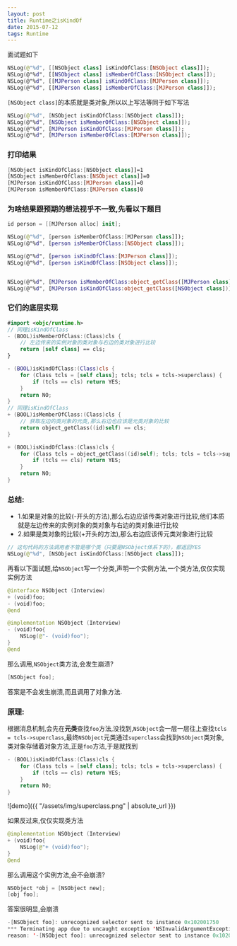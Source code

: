 ```yaml
---
layout: post
title: Runtime之isKindOf
date: 2015-07-12
tags: Runtime
---
```


面试题如下
```swift
NSLog(@"%d", [[NSObject class] isKindOfClass:[NSObject class]]);
NSLog(@"%d", [[NSObject class] isMemberOfClass:[NSObject class]]);
NSLog(@"%d", [[MJPerson class] isKindOfClass:[MJPerson class]]);
NSLog(@"%d", [[MJPerson class] isMemberOfClass:[MJPerson class]]);
```
`[NSObject class]`的本质就是类对象,所以以上写法等同于如下写法
```swift
NSLog(@"%d", [NSObject isKindOfClass:[NSObject class]]); 
NSLog(@"%d", [NSObject isMemberOfClass:[NSObject class]]); 
NSLog(@"%d", [MJPerson isKindOfClass:[MJPerson class]]); 
NSLog(@"%d", [MJPerson isMemberOfClass:[MJPerson class]]);
```


### 打印结果
```swift
[NSObject isKindOfClass:[NSObject class]]=1
[NSObject isMemberOfClass:[NSObject class]]=0
[MJPerson isKindOfClass:[MJPerson class]]=0
[MJPerson isMemberOfClass:[MJPerson class]0
```
### 为啥结果跟预期的想法视乎不一致,先看以下题目

```swift
id person = [[MJPerson alloc] init];

NSLog(@"%d", [person isMemberOfClass:[MJPerson class]]);
NSLog(@"%d", [person isMemberOfClass:[NSObject class]]);

NSLog(@"%d", [person isKindOfClass:[MJPerson class]]);
NSLog(@"%d", [person isKindOfClass:[NSObject class]]);


NSLog(@"%d", [MJPerson isMemberOfClass:object_getClass([MJPerson class])]);
NSLog(@"%d", [MJPerson isKindOfClass:object_getClass([NSObject class])]);
```
### 它们的底层实现
```swift
#import <objc/runtime.h>
// 同理isKindOfClass
- (BOOL)isMemberOfClass:(Class)cls {
    // 左边传来的实例对象的类对象与右边的类对象进行比较
    return [self class] == cls;
}

- (BOOL)isKindOfClass:(Class)cls {
    for (Class tcls = [self class]; tcls; tcls = tcls->superclass) {
        if (tcls == cls) return YES;
    }
    return NO;
}
// 同理isKindOfClass
+ (BOOL)isMemberOfClass:(Class)cls {
    // 获取左边的类对象的元类,那么右边也应该是元类对象的比较
    return object_getClass((id)self) == cls;
}

+ (BOOL)isKindOfClass:(Class)cls {
    for (Class tcls = object_getClass((id)self); tcls; tcls = tcls->superclass) {
        if (tcls == cls) return YES;
    }
    return NO;
}
```

### 总结:
- 1.如果是对象的比较(-开头的方法),那么右边应该传类对象进行比较,他们本质就是左边传来的实例对象的类对象与右边的类对象进行比较
- 2.如果是类对象的比较(+开头的方法),那么右边应该传元类对象进行比较



```swift
// 这句代码的方法调用者不管是哪个类（只要是NSObject体系下的），都返回YES
NSLog(@"%d", [NSObject isKindOfClass:[NSObject class]]);
```


再看以下面试题,给`NSObject`写一个分类,声明一个实例方法,一个类方法,仅仅实现实例方法
```swift
@interface NSObject (Interview)
+ (void)foo;
- (void)foo;
@end

@implementation NSObject (Interview)
- (void)foo{
    NSLog(@"- (void)foo");
}
@end
```
那么调用,`NSObject`类方法,会发生崩溃?
```swift
[NSObject foo];
```
答案是不会发生崩溃,而且调用了对象方法.
### 原理:
根据消息机制,会先在**元类**查找`foo`方法,没找到,`NSObject`会一层一层往上查找`tcls = tcls->superclass`,最终`NSObject`元类通过`superclass`会找到`NSObject`类对象,类对象存储着对象方法,正是`foo`方法,于是就找到

```swift
- (BOOL)isKindOfClass:(Class)cls {
    for (Class tcls = [self class]; tcls; tcls = tcls->superclass) {
        if (tcls == cls) return YES;
    }
    return NO;
}
```

![demo]({{ "/assets/img/superclass.png" | absolute_url }})

如果反过来,仅仅实现类方法
```swift
@implementation NSObject (Interview)
+ (void)foo{
    NSLog(@"+ (void)foo");
}
@end
```
那么调用这个实例方法,会不会崩溃?
```swift
NSObject *obj = [NSObject new];
[obj foo];
```
答案很明显,会崩溃
```swift
-[NSObject foo]: unrecognized selector sent to instance 0x102001750
*** Terminating app due to uncaught exception 'NSInvalidArgumentException',
reason: '-[NSObject foo]: unrecognized selector sent to instance 0x102001750'
```
